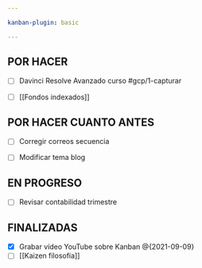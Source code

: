 ```yaml
---

kanban-plugin: basic

---
```


## POR HACER

- [ ] Davinci Resolve Avanzado curso #gcp/1-capturar 
- [ ] [[Fondos indexados]]


## POR HACER CUANTO ANTES

- [ ] Corregir correos secuencia
- [ ] Modificar tema blog


## EN PROGRESO

- [ ] Revisar contabilidad trimestre


## FINALIZADAS

- [x] Grabar vídeo YouTube sobre Kanban @{2021-09-09}
- [ ] [[Kaizen filosofía]]
